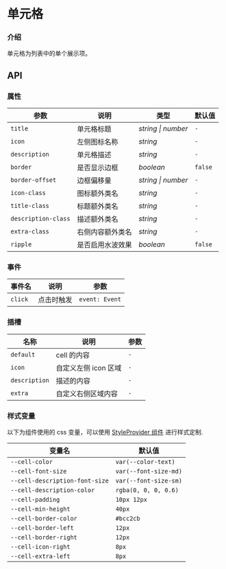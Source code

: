# 单元格

### 介绍

单元格为列表中的单个展示项。

<code src="./demo/index.tsx"></code>

## API

### 属性

| 参数                | 说明             | 类型               | 默认值  |
| ------------------- | ---------------- | ------------------ | ------- |
| `title`             | 单元格标题       | _string \| number_ | `-`     |
| `icon`              | 左侧图标名称     | _string_           | `-`     |
| `description`       | 单元格描述       | _string_           | `-`     |
| `border`            | 是否显示边框     | _boolean_          | `false` |
| `border-offset`     | 边框偏移量       | _string \| number_ | `-`     |
| `icon-class`        | 图标额外类名     | _string_           | `-`     |
| `title-class`       | 标题额外类名     | _string_           | `-`     |
| `description-class` | 描述额外类名     | _string_           | `-`     |
| `extra-class`       | 右侧内容额外类名 | _string_           | `-`     |
| `ripple`            | 是否启用水波效果 | _boolean_          | `false` |

### 事件

| 事件名  | 说明       | 参数           |
| ------- | ---------- | -------------- |
| `click` | 点击时触发 | `event: Event` |

### 插槽

| 名称          | 说明                 | 参数 |
| ------------- | -------------------- | ---- |
| `default`     | cell 的内容          | `-`  |
| `icon`        | 自定义左侧 icon 区域 | `-`  |
| `description` | 描述的内容           | `-`  |
| `extra`       | 自定义右侧区域内容   | `-`  |

### 样式变量

以下为组件使用的 css 变量，可以使用 [StyleProvider 组件](#/zh-CN/style-provider) 进行样式定制.

| 变量名                         | 默认值                |
| ------------------------------ | --------------------- |
| `--cell-color`                 | `var(--color-text)`   |
| `--cell-font-size`             | `var(--font-size-md)` |
| `--cell-description-font-size` | `var(--font-size-sm)` |
| `--cell-description-color`     | `rgba(0, 0, 0, 0.6)`  |
| `--cell-padding`               | `10px 12px`           |
| `--cell-min-height`            | `40px`                |
| `--cell-border-color`          | `#bcc2cb`             |
| `--cell-border-left`           | `12px`                |
| `--cell-border-right`          | `12px`                |
| `--cell-icon-right`            | `8px`                 |
| `--cell-extra-left`            | `8px`                 |
